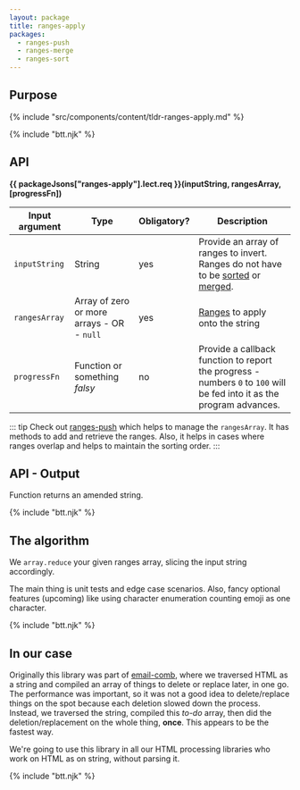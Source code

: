 ```yaml
---
layout: package
title: ranges-apply
packages:
  - ranges-push
  - ranges-merge
  - ranges-sort
---
```


## Purpose

{% include "src/components/content/tldr-ranges-apply.md" %}

{% include "btt.njk" %}

## API

**{{ packageJsons["ranges-apply"].lect.req }}(inputString, rangesArray, \[progressFn])**

| Input argument | Type                         | Obligatory? | Description                                                                                                                                                                                                                 |
| -------------- | ---------------------------- | ----------- | --------------------------------------------------------------------------------------------------------------------------------------------------------------------------------------------------------------------------- |
| `inputString`  | String | yes         | Provide an array of ranges to invert. Ranges do not have to be [sorted](/os/ranges-sort/) or [merged](/os/ranges-merge/). |
| `rangesArray`       | Array of zero or more arrays - OR - `null`                | yes         | [Ranges](/ranges/) to apply onto the string |
| `progressFn`         | Function or something _falsy_                 | no          | Provide a callback function to report the progress - numbers `0` to `100` will be fed into it as the program advances. |

::: tip
Check out [ranges-push](/os/ranges-push/) which helps to manage the `rangesArray`. It has methods to add and retrieve the ranges. Also, it helps in cases where ranges overlap and helps to maintain the sorting order.
:::

## API - Output

Function returns an amended string.

{% include "btt.njk" %}

## The algorithm

We `array.reduce` your given ranges array, slicing the input string accordingly.

The main thing is unit tests and edge case scenarios. Also, fancy optional features (upcoming) like using character enumeration counting emoji as one character.

{% include "btt.njk" %}

## In our case

Originally this library was part of [email-comb](/os/email-comb/), where we traversed HTML as a string and compiled an array of things to delete or replace later, in one go. The performance was important, so it was not a good idea to delete/replace things on the spot because each deletion slowed down the process. Instead, we traversed the string, compiled this _to-do_ array, then did the deletion/replacement on the whole thing, **once**. This appears to be the fastest way.

We're going to use this library in all our HTML processing libraries who work on HTML as on string, without parsing it.

{% include "btt.njk" %}
